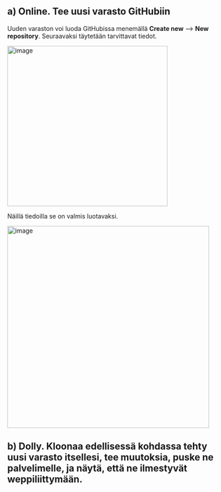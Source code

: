 ## a) Online. Tee uusi varasto GitHubiin

Uuden varaston voi luoda GitHubissa menemällä **Create new** --> **New repository**. Seuraavaksi täytetään tarvittavat tiedot.

<img width="365" alt="image" src="https://github.com/TuuHei/palvelinten-hallinta/assets/122973223/770440ed-ec5b-43d9-b9b3-a4f6ff7ba6b3">

Näillä tiedoilla se on valmis luotavaksi.

<img width="460" alt="image" src="https://github.com/TuuHei/palvelinten-hallinta/assets/122973223/27bf9564-7d78-4a3f-bd58-3611190dc15c">

## b) Dolly. Kloonaa edellisessä kohdassa tehty uusi varasto itsellesi, tee muutoksia, puske ne palvelimelle, ja näytä, että ne ilmestyvät weppiliittymään.

